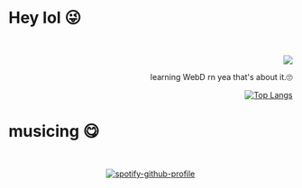 &nbsp;<div align="left">
# Hey lol 😜
</div>
&nbsp;<div align="right">
  
![](https://komarev.com/ghpvc/?username=codeptor&color=ff69b4&style=for-the-badge)

learning WebD rn yea that's about it.🙄

[![Top Langs](https://language-stats-three.vercel.app/api/top-langs/?username=codeptor&theme=chartreuse-dark&layout=compact)](https://github.com/Codeptor?tab=repositories)
</div>


# musicing 😋

&nbsp;<div align="middle">


[![spotify-github-profile](https://spotify-github-profile.vercel.app/api/view?uid=ovv2icy3a6jgcbkr3fqqs6c0a&cover_image=true&theme=natemoo-re&show_offline=true&background_color=000000&interchange=true&bar_color=f30c46&bar_color_cover=true)](https://open.spotify.com/user/ovv2icy3a6jgcbkr3fqqs6c0a)
</div>



